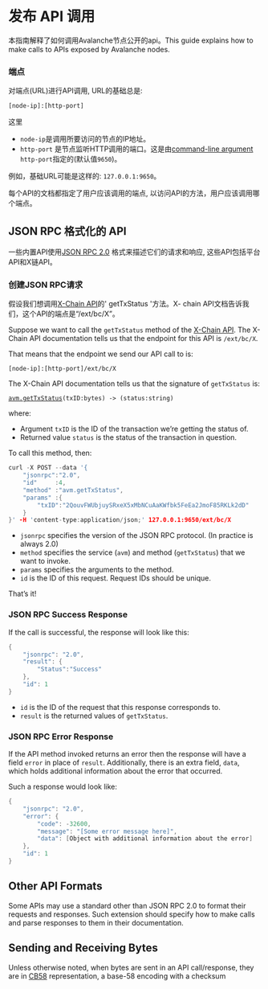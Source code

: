 # 发布 API 调用

本指南解释了如何调用Avalanche节点公开的api。This guide explains how to make calls to APIs exposed by Avalanche nodes.

### 端点

对端点(URL)进行API调用, URL的基础总是:

`[node-ip]:[http-port]`

这里

* `node-ip`是调用所要访问的节点的IP地址。
* `http-port` 是节点监听HTTP调用的端口。这是由[command-line argument](../references/command-line-interface.md#http-server) `http-port`指定的\(默认值`9650`\)。

例如，基础URL可能是这样的: `127.0.0.1:9650`。    

每个API的文档都指定了用户应该调用的端点, 以访问API的方法，用户应该调用哪个端点。

## JSON RPC 格式化的 API

一些内置API使用[JSON RPC 2.0](https://www.jsonrpc.org/specification) 格式来描述它们的请求和响应, 这些API包括平台API和X链API。

### 创建JSON RPC请求

假设我们想调用[X-Chain API](exchange-chain-x-chain-api.md)的' getTxStatus '方法。X- chain API文档告诉我们，这个API的端点是“/ext/bc/X”。

Suppose we want to call the `getTxStatus` method of the [X-Chain API](exchange-chain-x-chain-api.md). The X-Chain API documentation tells us that the endpoint for this API is `/ext/bc/X`.

That means that the endpoint we send our API call to is:

`[node-ip]:[http-port]/ext/bc/X`

The X-Chain API documentation tells us that the signature of `getTxStatus` is:

[`avm.getTxStatus`](exchange-chain-x-chain-api.md#avm-gettxstatus)`(txID:bytes) -> (status:string)`

where:

* Argument `txID` is the ID of the transaction we’re getting the status of.
* Returned value `status` is the status of the transaction in question.

To call this method, then:

```cpp
curl -X POST --data '{
    "jsonrpc":"2.0",
    "id"     :4,
    "method" :"avm.getTxStatus",
    "params" :{
        "txID":"2QouvFWUbjuySRxeX5xMbNCuAaKWfbk5FeEa2JmoF85RKLk2dD"
    }
}' -H 'content-type:application/json;' 127.0.0.1:9650/ext/bc/X
```

* `jsonrpc` specifies the version of the JSON RPC protocol. \(In practice is always 2.0\)
* `method` specifies the service \(`avm`\) and method \(`getTxStatus`\) that we want to invoke.
* `params` specifies the arguments to the method.
* `id` is the ID of this request. Request IDs should be unique.

That’s it!

### JSON RPC Success Response

If the call is successful, the response will look like this:

```cpp
{
    "jsonrpc": "2.0",
    "result": {
        "Status":"Success"
    },
    "id": 1
}
```

* `id` is the ID of the request that this response corresponds to.
* `result` is the returned values of `getTxStatus`.

### JSON RPC Error Response

If the API method invoked returns an error then the response will have a field `error` in place of `result`. Additionally, there is an extra field, `data`, which holds additional information about the error that occurred.

Such a response would look like:

```cpp
{
    "jsonrpc": "2.0",
    "error": {
        "code": -32600,
        "message": "[Some error message here]",
        "data": [Object with additional information about the error]
    },
    "id": 1
}
```

## Other API Formats

Some APIs may use a standard other than JSON RPC 2.0 to format their requests and responses. Such extension should specify how to make calls and parse responses to them in their documentation.

## Sending and Receiving Bytes

Unless otherwise noted, when bytes are sent in an API call/response, they are in [CB58](https://support.avalabs.org/en/articles/4587395-what-is-cb58) representation, a base-58 encoding with a checksum

<!--stackedit_data:
eyJoaXN0b3J5IjpbLTEzMDEyMDU2MSwtMTQ1NzcyMDI0MSwxNT
A4MDgwMDQxLC01NzQ1ODkxODJdfQ==
-->